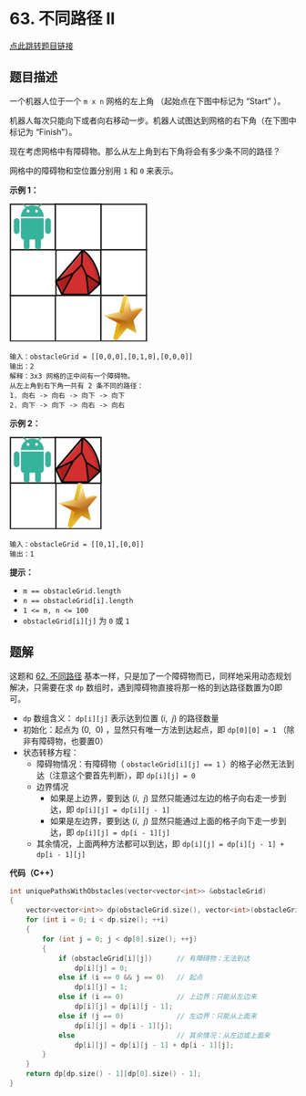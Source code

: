 # 63. 不同路径 II

[点此跳转题目链接](https://leetcode.cn/problems/unique-paths-ii/description/)

## 题目描述

一个机器人位于一个 `m x n` 网格的左上角 （起始点在下图中标记为 “Start” ）。

机器人每次只能向下或者向右移动一步。机器人试图达到网格的右下角（在下图中标记为 “Finish”）。

现在考虑网格中有障碍物。那么从左上角到右下角将会有多少条不同的路径？

网格中的障碍物和空位置分别用 `1` 和 `0` 来表示。

 

**示例 1：**

![img](./robot1.jpg)

```
输入：obstacleGrid = [[0,0,0],[0,1,0],[0,0,0]]
输出：2
解释：3x3 网格的正中间有一个障碍物。
从左上角到右下角一共有 2 条不同的路径：
1. 向右 -> 向右 -> 向下 -> 向下
2. 向下 -> 向下 -> 向右 -> 向右
```

**示例 2：**

![img](./robot2.jpg)

```
输入：obstacleGrid = [[0,1],[0,0]]
输出：1
```

 

**提示：**

- `m == obstacleGrid.length`
- `n == obstacleGrid[i].length`
- `1 <= m, n <= 100`
- `obstacleGrid[i][j]` 为 `0` 或 `1`



## 题解

这题和 [62. 不同路径](https://leetcode.cn/problems/unique-paths/) 基本一样，只是加了一个障碍物而已，同样地采用动态规划解决，只需要在求 `dp` 数组时，遇到障碍物直接将那一格的到达路径数置为0即可。

-  `dp` 数组含义： `dp[i][j]` 表示达到位置 $(i, \enspace j)$ 的路径数量
- 初始化：起点为 $(0, \enspace 0)$ ，显然只有唯一方法到达起点，即 `dp[0][0] = 1` （除非有障碍物，也要置0）
- 状态转移方程：
  - 障碍物情况：有障碍物（ `obstacleGrid[i][j] == 1` ）的格子必然无法到达（注意这个要首先判断），即 `dp[i][j] = 0` 
  - 边界情况
    - 如果是上边界，要到达 $(i, \enspace j)$ 显然只能通过左边的格子向右走一步到达，即 `dp[i][j] = dp[i][j - 1]` 
    - 如果是左边界，要到达 $(i, \enspace j)$ 显然只能通过上面的格子向下走一步到达，即 `dp[i][j] = dp[i - 1][j]` 
  - 其余情况，上面两种方法都可以到达，即 `dp[i][j] = dp[i][j - 1] + dp[i - 1][j]` 

**代码（C++）**

```cpp
int uniquePathsWithObstacles(vector<vector<int>> &obstacleGrid)
{
    vector<vector<int>> dp(obstacleGrid.size(), vector<int>(obstacleGrid[0].size()));
    for (int i = 0; i < dp.size(); ++i)
    {
        for (int j = 0; j < dp[0].size(); ++j)
        {
            if (obstacleGrid[i][j])      // 有障碍物：无法到达
                dp[i][j] = 0;         
            else if (i == 0 && j == 0)   // 起点
                dp[i][j] = 1;
            else if (i == 0)             // 上边界：只能从左边来
                dp[i][j] = dp[i][j - 1]; 
            else if (j == 0)             // 左边界：只能从上面来
                dp[i][j] = dp[i - 1][j]; 
            else                         // 其余情况：从左边或上面来
                dp[i][j] = dp[i][j - 1] + dp[i - 1][j];
        }
    }
    return dp[dp.size() - 1][dp[0].size() - 1];
}
```

